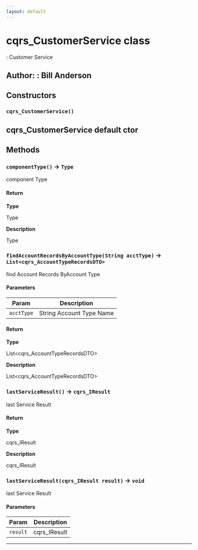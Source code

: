 ```yaml
---
layout: default
---
```

# cqrs_CustomerService class

: Customer Service


**Author:** : Bill Anderson
---
## Constructors
### `cqrs_CustomerService()`

cqrs_CustomerService default ctor
---
## Methods
### `componentType()` → `Type`

component Type

#### Return

**Type**

Type

**Description**

Type

### `findAccountRecordsByAccountType(String acctType)` → `List<cqrs_AccountTypeRecordsDTO>`

find Account Records ByAccount Type

#### Parameters
|Param|Description|
|-----|-----------|
|`acctType` |  String Account Type Name |

#### Return

**Type**

List&lt;cqrs_AccountTypeRecordsDTO&gt;

**Description**

List&lt;cqrs_AccountTypeRecordsDTO&gt;

### `lastServiceResult()` → `cqrs_IResult`

last Service Result

#### Return

**Type**

cqrs_IResult

**Description**

cqrs_IResult

### `lastServiceResult(cqrs_IResult result)` → `void`

last Service Result

#### Parameters
|Param|Description|
|-----|-----------|
|`result` |  cqrs_IResult |

---
